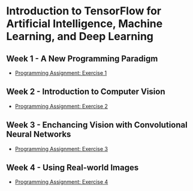 # Introduction to TensorFlow for Artificial Intelligence, Machine Learning, and Deep Learning
## Week 1 - A New Programming Paradigm
- [Programming Assignment: Exercise 1]()

## Week 2 - Introduction to Computer Vision
- [Programming Assignment: Exercise 2]()

## Week 3 - Enchancing Vision with Convolutional Neural Networks
- [Programming Assignment: Exercise 3]()

## Week 4 - Using Real-world Images
- [Programming Assignment: Exercise 4]()
